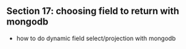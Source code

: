 ## Section 17: choosing field to return with mongodb

- how to do dynamic field select/projection with mongodb